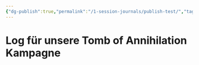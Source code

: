 ```yaml
---
{"dg-publish":true,"permalink":"/1-session-journals/publish-test/","tags":["gardenEntry"]}
---
```


# Log für unsere Tomb of Annihilation Kampagne